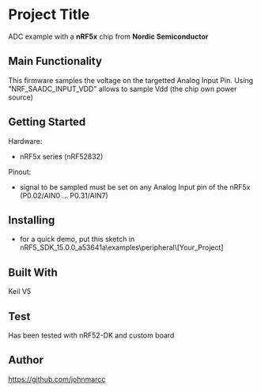 # Project Title

ADC example with a **nRF5x** chip from **Nordic Semiconductor**


## Main Functionality

This firmware samples the voltage on the targetted Analog Input Pin. Using "NRF_SAADC_INPUT_VDD" allows to sample Vdd (the chip own power source)

## Getting Started

Hardware: 

- nRF5x series (nRF52832)

Pinout: 

- signal to be sampled must be set on any Analog Input pin of the nRF5x (P0.02/AIN0 ... P0.31/AIN7)


## Installing
- for a quick demo, put this sketch in nRF5_SDK_15.0.0_a53641a\examples\peripheral\\[Your_Project]

## Built With

Keil V5

## Test
Has been tested with nRF52-DK and custom board 

## Author

https://github.com/johnmarcc



